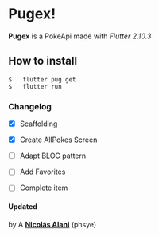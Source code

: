 # Pugex!

**Pugex** is a PokeApi made with *Flutter 2.10.3*

## How to install

    $	flutter pug get
    $ 	flutter run


###	Changelog

 - [x] Scaffolding
 - [x] Create AllPokes Screen
 - [ ] Adapt BLOC pattern
 - [ ] Add Favorites
- [ ] Complete item


#### Updated
by A [**Nicolás Alani**](https://twitter.com/nicoalani) (phsye)